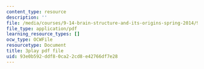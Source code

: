 ```yaml
---
content_type: resource
description: ''
file: /media/courses/9-14-brain-structure-and-its-origins-spring-2014/93e0b592ddf80ca22cd8e42766df7e28_555116.pdf
file_type: application/pdf
learning_resource_types: []
ocw_type: OCWFile
resourcetype: Document
title: 3play pdf file
uid: 93e0b592-ddf8-0ca2-2cd8-e42766df7e28
---
```

